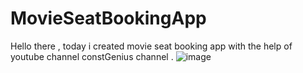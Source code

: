 # MovieSeatBookingApp
Hello there , today i created movie seat booking app with the help of youtube channel constGenius channel .
![image](https://github.com/piyush0mandloi/MovieSeatBookingApp/assets/129135570/b65fb835-313c-43c1-97fb-c64a12db3ada)
